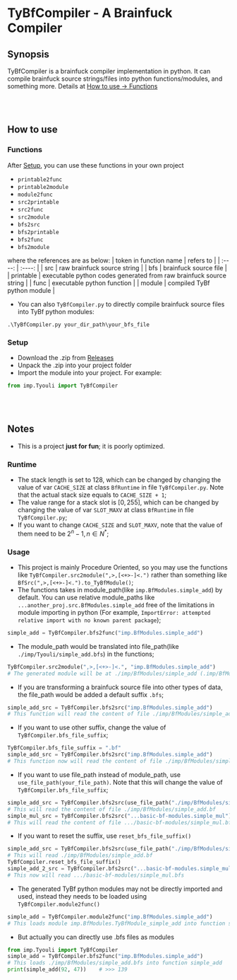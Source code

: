 # TyBfCompiler - A Brainfuck Compiler

## Synopsis
TyBfCompiler is a brainfuck compiler implementation in python. It can compile brainfuck source strings/files into python functions/modules, and something more. Details at [How to use -> Functions](#functions)

<br><br>

## How to use
### Functions
After [Setup](#setup), you can use these functions in your own project
* `printable2func`
* `printable2module`
* `module2func`
* `src2printable`
* `src2func`
* `src2module`
* `bfs2src`
* `bfs2printable`
* `bfs2func`
* `bfs2module`

where the references are as below:
| token in function name | refers to |
| :----: | :----: |
| src | raw brainfuck source string |
| bfs | brainfuck source file |
| printable | executable python codes generated from raw brainfuck source string |
| func | executable python function |
| module | compiled TyBf python module |
* You can also `TyBfCompiler.py` to directly compile brainfuck source files into TyBf python modules:
```shell
.\TyBfCompiler.py your_dir_path\your_bfs_file
```
### Setup
* Download the .zip from [Releases](https://github.com/Tyouli/TyBfCompiler/releases)
* Unpack the .zip into your project folder
* Import the module into your project. For example:
```python
from imp.Tyouli import TyBfCompiler
```

<br><br>

## Notes
* This is a project **just for fun**; it is poorly optimized.
### Runtime
* The stack length is set to 128, which can be changed by changing the value of var `CACHE_SIZE` at class `BfRuntime` in file `TyBfCompiler.py`. Note that the actual stack size equals to  `CACHE_SIZE + 1`;
* The value range for a stack slot is $[0, 255]$, which can be changed by changing the value of var `SLOT_MAXV` at class `BfRuntime` in file `TyBfCompiler.py`;
* If you want to change `CACHE_SIZE` and `SLOT_MAXV`, note that the value of them need to be $2^n - 1, n ∈ N^*$;

### Usage
* This project is mainly Procedure Oriented, so you may use the functions like `TyBfCompiler.src2module(",>,[<+>-]<.")` rather than something like `BfSrc(",>,[<+>-]<.").to_TyBfModule()`;
* The functions takes in module_path(like `imp.BfModules.simple_add`) by default. You can use relative module_paths like `...another_proj.src.BfModules.simple_add` free of the limitations in module importing in python (For example, `ImportError: attempted relative import with no known parent package`);
```python
simple_add = TyBfCompiler.bfs2func("imp.BfModules.simple_add")
```
* The module_path would be translated into file_path(like `./imp/Tyouli/simple_add.bfs`) in the functions;
```python
TyBfCompiler.src2module(",>,[<+>-]<.", "imp.BfModules.simple_add")
# The generated module will be at ./imp/BfModules/simple_add (.imp/BfModules/simple_add.pyc)
```
* If you are transforming a brainfuck source file into other types of data, the file_path would be added a default suffix `.bfs`;
```python
simple_add_src = TyBfCompiler.bfs2src("imp.BfModules.simple_add")
# This function will read the content of file ./imp/BfModules/simple_add.bfs
```
* If you want to use other suffix, change the value of `TyBfCompiler.bfs_file_suffix`;
```python
TyBfCompiler.bfs_file_suffix = ".bf"
simple_add_src = TyBfCompiler.bfs2src("imp.BfModules.simple_add")
# This function now will read the content of file ./imp/BfModules/simple_add.bf
```
* If you want to use file_path instead of module_path, use `use_file_path(your_file_path)`. Note that this will change the value of `TyBfCompiler.bfs_file_suffix`;
```python
simple_add_src = TyBfCompiler.bfs2src(use_file_path("./imp/BfModules/simple_add.bf"))
# This will read the content of file ./imp/BfModules/simple_add.bf
simple_mul_src = TyBfCompiler.bfs2src("...basic-bf-modules.simple_mul")
# This will read the content of file .../basic-bf-modules/simple_mul.bf, instead of .../basic-bf-modules/simple_mul.bfs
```
* If you want to reset the suffix, use `reset_bfs_file_suffix()`
```python
simple_add_src = TyBfCompiler.bfs2src(use_file_path("./imp/BfModules/simple_add.bf"))
# This will read ./imp/BfModules/simple_add.bf
TyBfCompiler.reset_bfs_file_suffix()
simple_add_2_src = TyBfCompiler.bfs2src("...basic-bf-modules.simple_mul")
# This now will read .../basic-bf-modules/simple_mul.bfs
```
* The generated TyBf python modules may not be directly imported and used, instead they needs to be loaded using `TyBfCompiler.module2func()`
```python
simple_add = TyBfCompiler.module2func("imp.BfModules.simple_add")
# This loads module imp.BfModules.TyBfModule_simple_add into function simple_add; "TyBfModule_" is a default prefix for generated TyBf python modules.
```
* But actually you can directly use .bfs files as modules
```python
from imp.Tyouli import TyBfCompiler
simple_add = TyBfCompiler.bfs2func("imp.BfModules.simple_add")
# This loads ./imp/BfModules/simple_add.bfs into function simple_add
print(simple_add(92, 47))    # >>> 139
```
